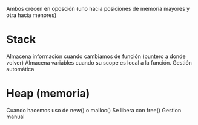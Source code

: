 Ambos crecen en oposción (uno hacia posiciones de memoria mayores y otra hacia menores)

# Stack
Almacena información cuando cambiamos de función (puntero a donde volver)
Almacena variables cuando su scope es local a la función.
Gestión automática

# Heap (memoria)
Cuando hacemos uso de new() o malloc()
Se libera con free()
Gestion manual
